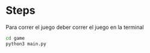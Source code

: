 # Steps

Para correr el juego deber correr el juego en la terminal


``` sh
cd game
python3 main.py
```
